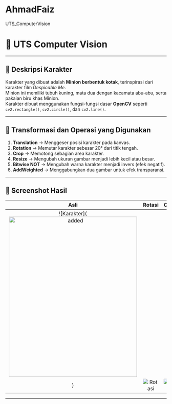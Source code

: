 # AhmadFaiz
UTS_ComputerVision
# 🧠 UTS Computer Vision



---

## 🎨 Deskripsi Karakter
Karakter yang dibuat adalah **Minion berbentuk kotak**, terinspirasi dari karakter film *Despicable Me*.  
Minion ini memiliki tubuh kuning, mata dua dengan kacamata abu-abu, serta pakaian biru khas Minion.  
Karakter dibuat menggunakan fungsi-fungsi dasar **OpenCV** seperti `cv2.rectangle()`, `cv2.circle()`, dan `cv2.line()`.

---

## 🔄 Transformasi dan Operasi yang Digunakan
1. **Translation** → Menggeser posisi karakter pada kanvas.  
2. **Rotation** → Memutar karakter sebesar 20° dari titik tengah.  
3. **Crop** → Memotong sebagian area karakter.  
4. **Resize** → Mengubah ukuran gambar menjadi lebih kecil atau besar.  
5. **Bitwise NOT** → Mengubah warna karakter menjadi invers (efek negatif).  
6. **AddWeighted** → Menggabungkan dua gambar untuk efek transparansi.

---

## 📸 Screenshot Hasil
| Asli | Rotasi | Crop | Bitwise | Final |
|:----:|:------:|:-----:|:-------:|:------:|
| ![Karakter](<img width="400" height="500" alt="added" src="https://github.com/user-attachments/assets/502b5cd3-1afd-4ed0-ada6-53fd4c2395f0" />
) | ![Rotasi](output/rotate.png) | ![Crop](output/crop.png) | ![Bitwise](output/bitwise.png) | ![Final](output/final.png) |

---

